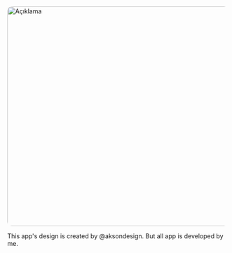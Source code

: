 <img src="https://github.com/bugrahangulmez/NFTApp/src/assets/images/cover/Cover.png" alt="Açıklama" width="750" height="500" style="border-radius: 10px;">

This app's design is created by @aksondesign. But all app is developed by me.
